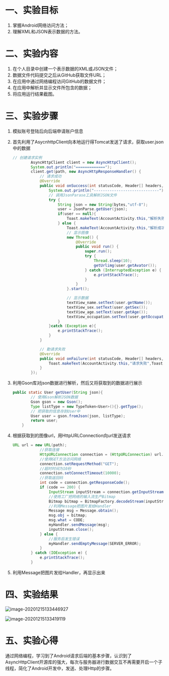 # 一、实验目标
1. 掌握Android网络访问方法；
2. 理解XML和JSON表示数据的方法。

# 二、实验内容
1. 在个人目录中创建一个表示数据的XML或JSON文件；
2. 数据文件代码提交之后从GitHub获取文件URL；
3. 在应用中通过网络编程访问GitHub的数据文件；
4. 在应用中解析并显示文件所包含的数据；
5. 将应用运行结果截图。

# 三、实验步骤
1. 模拟账号登陆后向后端申请账户信息

2. 首先利用了AsycnhttpClient向本地运行得Tomcat发送了请求，获取user.json中的数据

   ```java
   // 创建请求实例
           AsyncHttpClient client = new AsyncHttpClient();
           System.out.println("=============");
           client.get(path, new AsyncHttpResponseHandler() {
               // 请求成功
               @Override
               public void onSuccess(int statusCode, Header[] headers, byte[] bytes) {
                   System.out.println("-----------------------------");
                   // 调用JsonParase工具解析JSON文件
                   try {
                       String json = new String(bytes,"utf-8");
                       user = JsonParse.getUser(json);
                       if(user == null){
                           Toast.makeText(AccountActivity.this,"解析失败",Toast.LENGTH_SHORT).show();
                       } else {
                           Toast.makeText(AccountActivity.this,"解析成功",Toast.LENGTH_SHORT).show();
                           // 显示图像
                           new Thread() {
                               @Override
                               public void run() {
                                   super.run();
                                   try {
                                       Thread.sleep(10);
                                       getUrlimg(user.getAvator());
                                   } catch (InterruptedException e) {
                                       e.printStackTrace();
                                   }
                               }
                           }.start();
   
                           // 显示数据
                           textView_name.setText(user.getName());
                           textView_sex.setText(user.getSex());
                           textView_age.setText(user.getAge());
                           textView_occupation.setText(user.getOccupation());
                       }
                   }catch (Exception e){
                       e.printStackTrace();
                   }
               }
   
               // 勤请求失败
               @Override
               public void onFailure(int statusCode, Header[] headers, byte[] responseBody, Throwable error) {
                   Toast.makeText(AccountActivity.this,"请求失败",Toast.LENGTH_SHORT).show();
               }
           });
   ```

3. 利用Gson库对json数据进行解析，然后又将获取到的数据进行展示

   ````java
   public static User getUser(String json){
           // 使用Gson解析JSON数据
           Gson gson = new Gson();
           Type listType = new TypeToken<User>(){}.getType();
           // 把获取的信息存到User中
           User user = gson.fromJson(json, listType);
           return user;
       }
   ````

4. 根据获取到的图像url，用HttpURLConnection向url发送请求

   ```java
   URL url = new URL(path);
               //获取连接
               HttpURLConnection connection = (HttpURLConnection) url.openConnection();
               //使用GET方法访问网络
               connection.setRequestMethod("GET");
               //超时时间为10秒
               connection.setConnectTimeout(10000);
               //获取返回码
               int code = connection.getResponseCode();
               if (code == 200) {
                   InputStream inputStream = connection.getInputStream();
                   //使用工厂把网络的输入流生产Bitmap
                   Bitmap bitmap = BitmapFactory.decodeStream(inputStream);
                   //利用Message把图片发给Handler
                   Message msg = Message.obtain();
                   msg.obj = bitmap;
                   msg.what = CODE;
                   myHandler.sendMessage(msg);
                   inputStream.close();
               } else {
                   //服务启发生错误
                   myHandler.sendEmptyMessage(SERVER_ERROR);
               }
           } catch (IOException e) {
               e.printStackTrace();
           }
   ```

5. 利用Message把图片发给Handler，再显示出来

# 四、实验结果

![image-20201215133446927](E:\2021大三第一学期\移动开发\实验\lab06_01.png)

![image-20201215133419119](E:\2021大三第一学期\移动开发\实验\lab06_02.png)

# 五、实验心得

通过网络编程，学习到了Android请求后端的基本步骤，认识到了AsyncHttpClient开源库的强大，每次与服务器进行数据交互不再需要开启一个子线程，简化了Android开发中，发送、处理Http的步骤。
